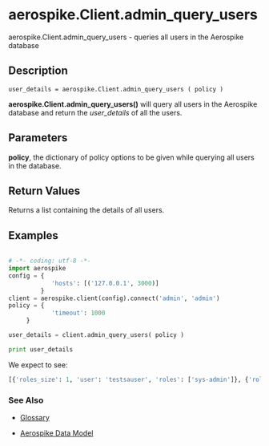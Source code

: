 
# aerospike.Client.admin_query_users

aerospike.Client.admin_query_users - queries all users in the Aerospike database

## Description

```
user_details = aerospike.Client.admin_query_users ( policy )

```

**aerospike.Client.admin_query_users()** will query all users in the Aerospike
database and return the *user_details* of all the users.

## Parameters

**policy**, the dictionary of policy options to be given while querying all users in the database.   

## Return Values
Returns a list containing the details of all users.

## Examples

```python

# -*- coding: utf-8 -*-
import aerospike
config = {
            'hosts': [('127.0.0.1', 3000)]
         }
client = aerospike.client(config).connect('admin', 'admin')
policy = {
            'timeout': 1000
	 }

user_details = client.admin_query_users( policy )

print user_details

```

We expect to see:

```python
[{'roles_size': 1, 'user': 'testsauser', 'roles': ['sys-admin']}, {'roles_size': 1, 'user': 'testuauser', 'roles': ['user-admin']}, {'roles_size': 3, 'user': 'example', 'roles': ['sys-admin', 'read', 'read-write']}]
```



### See Also



- [Glossary](http://www.aerospike.com/docs/guide/glossary.html)

- [Aerospike Data Model](http://www.aerospike.com/docs/architecture/data-model.html)
